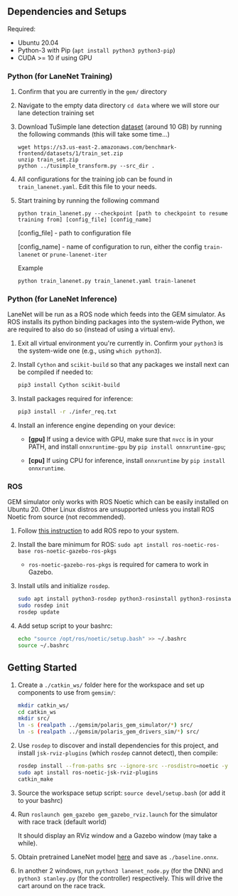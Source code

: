 ## Dependencies and Setups

Required:

- Ubuntu 20.04
- Python-3 with Pip (`apt install python3 python3-pip`)
- CUDA >= 10 if using GPU

### Python (for LaneNet Training)

1. Confirm that you are currently in the `gem/` directory
2. Navigate to the empty data directory `cd data` where we will store our lane detection training set
2. Download TuSimple lane detection [dataset](https://github.com/TuSimple/tusimple-benchmark/issues/3) (around 10 GB) by running the following commands (this will take some time...)
   ```
   wget https://s3.us-east-2.amazonaws.com/benchmark-frontend/datasets/1/train_set.zip
   unzip train_set.zip
   python ../tusimple_transform.py --src_dir .
   ``` 
3. All configurations for the training job can be found in `train_lanenet.yaml`. Edit this file to your needs.
5. Start training by running the following command
   ```
   python train_lanenet.py --checkpoint [path to checkpoint to resume training from] [config_file] [config_name]
   ```
   [config_file] - path to configuration file

   [config_name] - name of configuration to run, either the config `train-lanenet` or `prune-lanenet-iter`

   Example
   ```
   python train_lanenet.py train_lanenet.yaml train-lanenet
   ```

### Python (for LaneNet Inference)

LaneNet will be run as a ROS node which feeds into the GEM simulator.
As ROS installs its python binding packages into the system-wide Python,
we are required to also do so (instead of using a virtual env).

1. Exit all virtual environment you're currently in. Confirm your `python3` is the system-wide one
   (e.g., using `which python3`).

1. Install `Cython` and `scikit-build` so that any packages we install next can be compiled if needed to:

   ```bash
   pip3 install Cython scikit-build
   ```

1. Install packages required for inference:

   ```bash
   pip3 install -r ./infer_req.txt
   ```

1. Install an inference engine depending on your device:

   - **[gpu]** If using a device with GPU, make sure that `nvcc` is in your PATH,
     and install `onnxruntime-gpu` by `pip install onnxruntime-gpu`;

   - **[cpu]** If using CPU for inference, install `onnxruntime` by `pip install onnxruntime`.

### ROS

GEM simulator only works with ROS Noetic which can be easily installed on Ubuntu 20.
Other Linux distros are unsupported unless you install ROS Noetic from source (not recommended).

1. Follow [this instruction](https://wiki.ros.org/noetic/Installation) to add ROS repo to your system.

1. Install the bare minimum for ROS: `sudo apt install ros-noetic-ros-base ros-noetic-gazebo-ros-pkgs`
   
   - `ros-noetic-gazebo-ros-pkgs` is required for camera to work in Gazebo.

1. Install utils and initialize `rosdep`.

   ```bash
   sudo apt install python3-rosdep python3-rosinstall python3-rosinstall-generator python3-wstool build-essential
   sudo rosdep init
   rosdep update
   ```

1. Add setup script to your bashrc:

   ```bash
   echo "source /opt/ros/noetic/setup.bash" >> ~/.bashrc
   source ~/.bashrc
   ```

## Getting Started

1. Create a `./catkin_ws/` folder here for the workspace and set up components to use from `gemsim/`:

   ```bash
   mkdir catkin_ws/
   cd catkin_ws
   mkdir src/
   ln -s (realpath ../gemsim/polaris_gem_simulator/*) src/
   ln -s (realpath ../gemsim/polaris_gem_drivers_sim/*) src/
   ```

1. Use `rosdep` to discover and install dependencies for this project,
   and install `jsk-rviz-plugins` (which `rosdep` cannot detect), then compile:

   ```bash
   rosdep install --from-paths src --ignore-src --rosdistro=noetic -y
   sudo apt install ros-noetic-jsk-rviz-plugins
   catkin_make
   ```

1. Source the workspace setup script: `source devel/setup.bash` (or add it to your bashrc)

1. Run `roslaunch gem_gazebo gem_gazebo_rviz.launch` for the simulator with race track (default world)

   It should display an RViz window and a Gazebo window (may take a while).

1. Obtain pretrained LaneNet model [here](https://drive.google.com/file/d/1OXQ43itVey6lDtowTOAwEqZPyLsGivih/view?usp=sharing) and save as `./baseline.onnx`.

1. In another 2 windows, run `python3 lanenet_node.py` (for the DNN) and
  `python3 stanley.py` (for the controller) respectively.
   This will drive the cart around on the race track.
